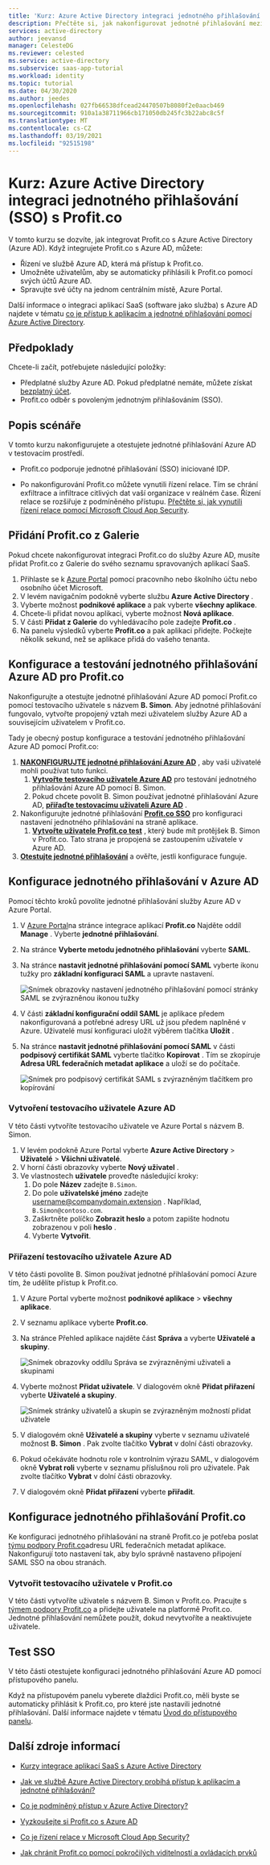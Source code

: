 ```yaml
---
title: 'Kurz: Azure Active Directory integraci jednotného přihlašování s Profit.co | Microsoft Docs'
description: Přečtěte si, jak nakonfigurovat jednotné přihlašování mezi Azure Active Directory a Profit.co.
services: active-directory
author: jeevansd
manager: CelesteDG
ms.reviewer: celested
ms.service: active-directory
ms.subservice: saas-app-tutorial
ms.workload: identity
ms.topic: tutorial
ms.date: 04/30/2020
ms.author: jeedes
ms.openlocfilehash: 027fb66538dfcead24470507b8080f2e0aacb469
ms.sourcegitcommit: 910a1a38711966cb171050db245fc3b22abc8c5f
ms.translationtype: MT
ms.contentlocale: cs-CZ
ms.lasthandoff: 03/19/2021
ms.locfileid: "92515198"
---
```

# <a name="tutorial-azure-active-directory-single-sign-on-sso-integration-with-profitco"></a>Kurz: Azure Active Directory integraci jednotného přihlašování (SSO) s Profit.co

V tomto kurzu se dozvíte, jak integrovat Profit.co s Azure Active Directory (Azure AD). Když integrujete Profit.co s Azure AD, můžete:

* Řízení ve službě Azure AD, která má přístup k Profit.co.
* Umožněte uživatelům, aby se automaticky přihlásili k Profit.co pomocí svých účtů Azure AD.
* Spravujte své účty na jednom centrálním místě, Azure Portal.

Další informace o integraci aplikací SaaS (software jako služba) s Azure AD najdete v tématu [co je přístup k aplikacím a jednotné přihlašování pomocí Azure Active Directory](../manage-apps/what-is-single-sign-on.md).

## <a name="prerequisites"></a>Předpoklady

Chcete-li začít, potřebujete následující položky:

* Předplatné služby Azure AD. Pokud předplatné nemáte, můžete získat [bezplatný účet](https://azure.microsoft.com/free/).
* Profit.co odběr s povoleným jednotným přihlašováním (SSO).

## <a name="scenario-description"></a>Popis scénáře

V tomto kurzu nakonfigurujete a otestujete jednotné přihlašování Azure AD v testovacím prostředí.

* Profit.co podporuje jednotné přihlašování (SSO) iniciované IDP.

* Po nakonfigurování Profit.co můžete vynutili řízení relace. Tím se chrání exfiltrace a infiltrace citlivých dat vaší organizace v reálném čase. Řízení relace se rozšiřuje z podmíněného přístupu. [Přečtěte si, jak vynutili řízení relace pomocí Microsoft Cloud App Security](/cloud-app-security/proxy-deployment-any-app).

## <a name="add-profitco-from-the-gallery"></a>Přidání Profit.co z Galerie

Pokud chcete nakonfigurovat integraci Profit.co do služby Azure AD, musíte přidat Profit.co z Galerie do svého seznamu spravovaných aplikací SaaS.

1. Přihlaste se k [Azure Portal](https://portal.azure.com) pomocí pracovního nebo školního účtu nebo osobního účet Microsoft.
1. V levém navigačním podokně vyberte službu **Azure Active Directory** .
1. Vyberte možnost **podnikové aplikace** a pak vyberte **všechny aplikace**.
1. Chcete-li přidat novou aplikaci, vyberte možnost **Nová aplikace**.
1. V části **Přidat z Galerie** do vyhledávacího pole zadejte **Profit.co** .
1. Na panelu výsledků vyberte **Profit.co** a pak aplikaci přidejte. Počkejte několik sekund, než se aplikace přidá do vašeho tenanta.

## <a name="configure-and-test-azure-ad-single-sign-on-for-profitco"></a>Konfigurace a testování jednotného přihlašování Azure AD pro Profit.co

Nakonfigurujte a otestujte jednotné přihlašování Azure AD pomocí Profit.co pomocí testovacího uživatele s názvem **B. Simon**. Aby jednotné přihlašování fungovalo, vytvořte propojený vztah mezi uživatelem služby Azure AD a souvisejícím uživatelem v Profit.co.

Tady je obecný postup konfigurace a testování jednotného přihlašování Azure AD pomocí Profit.co:

1. **[NAKONFIGURUJTE jednotné přihlašování Azure AD](#configure-azure-ad-sso)** , aby vaši uživatelé mohli používat tuto funkci.
    1. **[Vytvořte testovacího uživatele Azure AD](#create-an-azure-ad-test-user)** pro testování jednotného přihlašování Azure AD pomocí B. Simon.
    1. Pokud chcete povolit B. Simon používat jednotné přihlašování Azure AD, **[přiřaďte testovacímu uživateli Azure AD](#assign-the-azure-ad-test-user)** .
1. Nakonfigurujte jednotné přihlašování **[Profit.co SSO](#configure-profitco-sso)** pro konfiguraci nastavení jednotného přihlašování na straně aplikace.
    1. **[Vytvořte uživatele Profit.co test](#create-a-profitco-test-user)** , který bude mít protějšek B. Simon v Profit.co. Tato strana je propojená se zastoupením uživatele v Azure AD.
1. **[Otestujte jednotné přihlašování](#test-sso)** a ověřte, jestli konfigurace funguje.

## <a name="configure-azure-ad-sso"></a>Konfigurace jednotného přihlašování v Azure AD

Pomocí těchto kroků povolíte jednotné přihlašování služby Azure AD v Azure Portal.

1. V [Azure Portal](https://portal.azure.com/)na stránce integrace aplikací **Profit.co** Najděte oddíl **Manage** . Vyberte **jednotné přihlašování**.
1. Na stránce **Vyberte metodu jednotného přihlašování** vyberte **SAML**.
1. Na stránce **nastavit jednotné přihlašování pomocí SAML** vyberte ikonu tužky pro **základní konfiguraci SAML** a upravte nastavení.

   ![Snímek obrazovky nastavení jednotného přihlašování pomocí stránky SAML se zvýrazněnou ikonou tužky](common/edit-urls.png)

1. V části **základní konfigurační oddíl SAML** je aplikace předem nakonfigurovaná a potřebné adresy URL už jsou předem naplněné v Azure. Uživatelé musí konfiguraci uložit výběrem tlačítka **Uložit** .

1. Na stránce **nastavit jednotné přihlašování pomocí SAML** v části **podpisový certifikát SAML** vyberte tlačítko **Kopírovat** . Tím se zkopíruje **Adresa URL federačních metadat aplikace** a uloží se do počítače.

    ![Snímek pro podpisový certifikát SAML s zvýrazněným tlačítkem pro kopírování](common/copy-metadataurl.png)

### <a name="create-an-azure-ad-test-user"></a>Vytvoření testovacího uživatele Azure AD

V této části vytvoříte testovacího uživatele ve Azure Portal s názvem B. Simon.

1. V levém podokně Azure Portal vyberte **Azure Active Directory**  >  **Uživatelé**  >  **Všichni uživatelé**.
1. V horní části obrazovky vyberte **Nový uživatel** .
1. Ve vlastnostech **uživatele** proveďte následující kroky:
   1. Do pole **Název** zadejte `B.Simon`.  
   1. Do pole **uživatelské jméno** zadejte username@companydomain.extension . Například, `B.Simon@contoso.com`.
   1. Zaškrtněte políčko **Zobrazit heslo** a potom zapište hodnotu zobrazenou v poli **heslo** .
   1. Vyberte **Vytvořit**.

### <a name="assign-the-azure-ad-test-user"></a>Přiřazení testovacího uživatele Azure AD

V této části povolíte B. Simon používat jednotné přihlašování pomocí Azure tím, že udělíte přístup k Profit.co.

1. V Azure Portal vyberte možnost **podnikové aplikace**  >  **všechny aplikace**.
1. V seznamu aplikace vyberte **Profit.co**.
1. Na stránce Přehled aplikace najděte část **Správa** a vyberte **Uživatelé a skupiny**.

   ![Snímek obrazovky oddílu Správa se zvýrazněnými uživateli a skupinami](common/users-groups-blade.png)

1. Vyberte možnost **Přidat uživatele**. V dialogovém okně **Přidat přiřazení** vyberte **Uživatelé a skupiny**.

    ![Snímek stránky uživatelů a skupin se zvýrazněným možností přidat uživatele](common/add-assign-user.png)

1. V dialogovém okně **Uživatelé a skupiny** vyberte v seznamu uživatelé možnost **B. Simon** . Pak zvolte tlačítko **Vybrat** v dolní části obrazovky.
1. Pokud očekáváte hodnotu role v kontrolním výrazu SAML, v dialogovém okně **Vybrat roli** vyberte v seznamu příslušnou roli pro uživatele. Pak zvolte tlačítko **Vybrat** v dolní části obrazovky.
1. V dialogovém okně **Přidat přiřazení** vyberte **přiřadit**.

## <a name="configure-profitco-sso"></a>Konfigurace jednotného přihlašování Profit.co

Ke konfiguraci jednotného přihlašování na straně Profit.co je potřeba poslat [týmu podpory Profit.co](mailto:support@profit.co)adresu URL federačních metadat aplikace. Nakonfigurují toto nastavení tak, aby bylo správně nastaveno připojení SAML SSO na obou stranách.

### <a name="create-a-profitco-test-user"></a>Vytvořit testovacího uživatele v Profit.co

V této části vytvoříte uživatele s názvem B. Simon v Profit.co. Pracujte s [týmem podpory Profit.co](mailto:support@profit.co) a přidejte uživatele na platformě Profit.co. Jednotné přihlašování nemůžete použít, dokud nevytvoříte a neaktivujete uživatele.

## <a name="test-sso"></a>Test SSO

V této části otestujete konfiguraci jednotného přihlašování Azure AD pomocí přístupového panelu.

Když na přístupovém panelu vyberete dlaždici Profit.co, měli byste se automaticky přihlásit k Profit.co, pro které jste nastavili jednotné přihlašování. Další informace najdete v tématu [Úvod do přístupového panelu](../user-help/my-apps-portal-end-user-access.md).

## <a name="additional-resources"></a>Další zdroje informací

- [Kurzy integrace aplikací SaaS s Azure Active Directory](./tutorial-list.md)

- [Jak ve službě Azure Active Directory probíhá přístup k aplikacím a jednotné přihlašování?](../manage-apps/what-is-single-sign-on.md)

- [Co je podmíněný přístup v Azure Active Directory?](../conditional-access/overview.md)

- [Vyzkoušejte si Profit.co s Azure AD](https://aad.portal.azure.com/)

- [Co je řízení relace v Microsoft Cloud App Security?](/cloud-app-security/proxy-intro-aad)

- [Jak chránit Profit.co pomocí pokročilých viditelností a ovládacích prvků](/cloud-app-security/proxy-intro-aad)